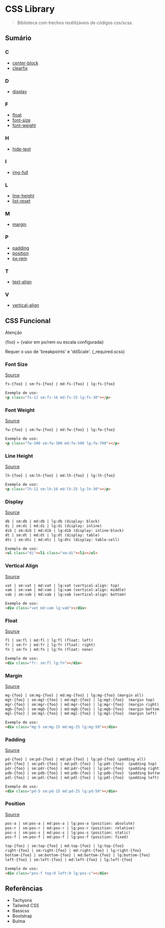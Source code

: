 # CSS Library
> Biblioteca com trechos reutilizáveis de códigos css/scss.

## Sumário

### C
- [center-block](src/c/_center-block.scss)
- [clearfix](src/c/_clearfix.scss)

### D
- [display](src/d/_display.scss)

### F
- [float](src/f/_float.scss)
- [font-size](src/f/_font-size.scss)
- [font-weight](src/f/_font-weight.scss)

### H
- [hide-text](src/h/_hide-text.scss)

### I
- [img-full](src/i/_img-full.scss)

### L
- [line-height](src/l/_line-height.scss)
- [list-reset](src/l/_list-reset.scss)

### M
- [margin](src/m/_margin.scss)

### P
- [padding](src/p/_padding.scss)
- [position](src/p/_position.scss)
- [px-rem](src/p/_px-rem.scss)

### T
- [text-align](src/t/_text-align.scss)

### V
- [vertical-align](src/v/_vertical-align.scss)

## CSS Funcional

Atenção

{foo} = {valor em px/rem ou escala configurada}

Requer o uso de 'breakpoints' e 'ddScale'. (_required.scss)

### Font Size 
[Source](src/f/_font-size.scss)

```html
fs-{foo} | sm:fs-{foo} | md:fs-{foo} | lg:fs-{foo}

Exemplo de uso:
<p class="fs-12 sm:fs-16 md:fs-25 lg:fs-30"></p>
```

### Font Weight 
[Source](src/f/_font-weight.scss)

```html
fw-{foo} | sm:fw-{foo} | md:fw-{foo} | lg:fw-{foo}

Exemplo de uso:
<p class="fw-100 sm:fw-300 md:fw-500 lg:fw-700"></p>
```

### Line Height 
[Source](src/l/_line-height.scss)

```html
lh-{foo} | sm:lh-{foo} | md:lh-{foo} | lg:lh-{foo}

Exemplo de uso:
<p class="lh-12 sm:lh-16 md:lh-25 lg:lh-30"></p>
```
### Display
[Source](src/d/_display.scss)

```html
db | sm:db | md:db | lg:db (display: block) 
di | sm:di | md:di | lg:di (display: inline)
dib | sm:dib | md:dib | lg:dib (display: inline-block)
dt | sm:dt | md:dt | lg:dt (display: table)
dtc | sm:dtc | md:dtc | lg:dtc (display: table-cell)

Exemplo de uso:
<ul class="di"><li class="sm:di"><li></ul>
```

### Vertical Align 
[Source](src/v/_vertical-align.scss) 

```html
vat | sm:vat | md:vat | lg:vat (vertical-align: top) 
vam | sm:vam | md:vam | lg:vam (vertical-align: middle)
vab | sm:vab | md:vab | lg:vab (vertical-align: bottom)

Exemplo de uso:
<div class="vat md:vam lg:vab"></div>
```

### Float 
[Source](src/f/_float.scss)

```html
fl | sm:fl | md:fl | lg:fl (float: left) 
fr | sm:fr | md:fr | lg:fr (float: right)
fn | sm:fn | md:fn | lg:fn (float: none)

Exemplo de uso:
<div class="fr: sm:fl lg:fn"></div>
```
### Margin 
[Source](src/m/_margin.scss) 

```html
mg-{foo} | sm:mg-{foo} | md:mg-{foo} | lg:mg-{foo} (margin all)  
mgt-{foo} | sm:mgt-{foo} | md:mgt-{foo} | lg:mgt-{foo}  (margin top)
mgr-{foo} | sm:mgr-{foo} | md:mgr-{foo} | lg:mgr-{foo}  (margin right)
mgb-{foo} | sm:mgb-{foo} | md:mgb-{foo} | lg:mgb-{foo}  (margin bottom)
mgl-{foo} | sm:mgl-{foo} | md:mgl-{foo} | lg:mgl-{foo}  (margin left)

Exemplo de uso:
<div class="mg-5 sm:mg-15 md:mg-25 lg:mg-50"></div>
```

### Padding 
[Source](src/p/_padding.scss) 

```html
pd-{foo} | sm:pd-{foo} | md:pd-{foo} | lg:pd-{foo} (padding all)  
pdt-{foo} | sm:pdt-{foo} | md:pdt-{foo} | lg:pdt-{foo}  (padding top)
pdr-{foo} | sm:pdr-{foo} | md:pdr-{foo} | lg:pdr-{foo}  (padding right)
pdb-{foo} | sm:pdb-{foo} | md:pdb-{foo} | lg:pdb-{foo}  (padding bottom)
pdl-{foo} | sm:pdl-{foo} | md:pdl-{foo} | lg:pdl-{foo}  (padding left)

Exemplo de uso:
<div class="pd-5 sm:pd-15 md:pd-25 lg:pd-50"></div>
```

### Position 
[Source](src/p/_position.scss) 

```html
pos-a | sm:pos-a | md:pos-a | lg:pos-a (position: absolute)
pos-r | sm:pos-r | md:pos-r | lg:pos-r (position: relative)
pos-s | sm:pos-s | md:pos-s | lg:pos-s (position: static)
pos-f | sm:pos-f | md:pos-f | lg:pos-f (position: fixed)

top-{foo} | sm:top-{foo} | md:top-{foo} | lg:top-{foo}
right-{foo} | sm:right-{foo} | md:right-{foo} | lg:right-{foo}
bottom-{foo} | sm:bottom-{foo} | md:bottom-{foo} | lg:bottom-{foo}
left-{foo} | sm:left-{foo} | md:left-{foo} | lg:left-{foo}

Exemplo de uso:
<div class="pos-f top:0 left:0 lg:pos-s"></div>
```

## Referências

- Tachyons
- Tailwind CSS
- Basscss
- Bootstrap
- Bulma